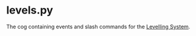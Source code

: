 # levels.py
The cog containing events and slash commands for the [Levelling System](/doc/levelling.md).